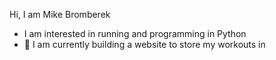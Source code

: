Hi, I am Mike Bromberek
- I am interested in running and programming in Python
- 🌱 I am currently building a website to store my workouts in


<!---
- 📫 You can How to reach me at 
mbromberek/mbromberek is a ✨ special ✨ repository because its `README.md` (this file) appears on your GitHub profile.
You can click the Preview link to take a look at your changes.
--->
